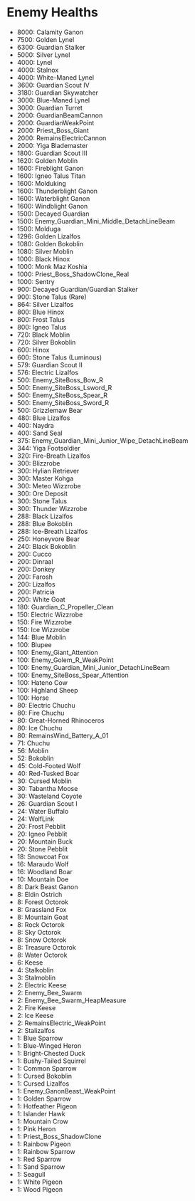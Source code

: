 # Enemy Healths

- 8000: Calamity Ganon
- 7500: Golden Lynel
- 6300: Guardian Stalker
- 5000: Silver Lynel
- 4000: Lynel
- 4000: Stalnox
- 4000: White-Maned Lynel
- 3600: Guardian Scout IV
- 3180: Guardian Skywatcher
- 3000: Blue-Maned Lynel
- 3000: Guardian Turret
- 2000: GuardianBeamCannon
- 2000: GuardianWeakPoint
- 2000: Priest_Boss_Giant
- 2000: RemainsElectricCannon
- 2000: Yiga Blademaster
- 1800: Guardian Scout III
- 1620: Golden Moblin
- 1600: Fireblight Ganon
- 1600: Igneo Talus Titan
- 1600: Molduking
- 1600: Thunderblight Ganon
- 1600: Waterblight Ganon
- 1600: Windblight Ganon
- 1500: Decayed Guardian
- 1500: Enemy_Guardian_Mini_Middle_DetachLineBeam
- 1500: Molduga
- 1296: Golden Lizalfos
- 1080: Golden Bokoblin
- 1080: Silver Moblin
- 1000: Black Hinox
- 1000: Monk Maz Koshia
- 1000: Priest_Boss_ShadowClone_Real
- 1000: Sentry
- 900: Decayed Guardian/Guardian Stalker
- 900: Stone Talus (Rare)
- 864: Silver Lizalfos
- 800: Blue Hinox
- 800: Frost Talus
- 800: Igneo Talus
- 720: Black Moblin
- 720: Silver Bokoblin
- 600: Hinox
- 600: Stone Talus (Luminous)
- 579: Guardian Scout II
- 576: Electric Lizalfos
- 500: Enemy_SiteBoss_Bow_R
- 500: Enemy_SiteBoss_Lsword_R
- 500: Enemy_SiteBoss_Spear_R
- 500: Enemy_SiteBoss_Sword_R
- 500: Grizzlemaw Bear
- 480: Blue Lizalfos
- 400: Naydra
- 400: Sand Seal
- 375: Enemy_Guardian_Mini_Junior_Wipe_DetachLineBeam
- 344: Yiga Footsoldier
- 320: Fire-Breath Lizalfos
- 300: Blizzrobe
- 300: Hylian Retriever
- 300: Master Kohga
- 300: Meteo Wizzrobe
- 300: Ore Deposit
- 300: Stone Talus
- 300: Thunder Wizzrobe
- 288: Black Lizalfos
- 288: Blue Bokoblin
- 288: Ice-Breath Lizalfos
- 250: Honeyvore Bear
- 240: Black Bokoblin
- 200: Cucco
- 200: Dinraal
- 200: Donkey
- 200: Farosh
- 200: Lizalfos
- 200: Patricia
- 200: White Goat
- 180: Guardian_C_Propeller_Clean
- 150: Electric Wizzrobe
- 150: Fire Wizzrobe
- 150: Ice Wizzrobe
- 144: Blue Moblin
- 100: Blupee
- 100: Enemy_Giant_Attention
- 100: Enemy_Golem_R_WeakPoint
- 100: Enemy_Guardian_Mini_Junior_DetachLineBeam
- 100: Enemy_SiteBoss_Spear_Attention
- 100: Hateno Cow
- 100: Highland Sheep
- 100: Horse
- 80: Electric Chuchu
- 80: Fire Chuchu
- 80: Great-Horned Rhinoceros
- 80: Ice Chuchu
- 80: RemainsWind_Battery_A_01
- 71: Chuchu
- 56: Moblin
- 52: Bokoblin
- 45: Cold-Footed Wolf
- 40: Red-Tusked Boar
- 30: Cursed Moblin
- 30: Tabantha Moose
- 30: Wasteland Coyote
- 26: Guardian Scout I
- 24: Water Buffalo
- 24: WolfLink
- 20: Frost Pebblit
- 20: Igneo Pebblit
- 20: Mountain Buck
- 20: Stone Pebblit
- 18: Snowcoat Fox
- 16: Maraudo Wolf
- 16: Woodland Boar
- 10: Mountain Doe
- 8: Dark Beast Ganon
- 8: Eldin Ostrich
- 8: Forest Octorok
- 8: Grassland Fox
- 8: Mountain Goat
- 8: Rock Octorok
- 8: Sky Octorok
- 8: Snow Octorok
- 8: Treasure Octorok
- 8: Water Octorok
- 6: Keese
- 4: Stalkoblin
- 3: Stalmoblin
- 2: Electric Keese
- 2: Enemy_Bee_Swarm
- 2: Enemy_Bee_Swarm_HeapMeasure
- 2: Fire Keese
- 2: Ice Keese
- 2: RemainsElectric_WeakPoint
- 2: Stalizalfos
- 1: Blue Sparrow
- 1: Blue-Winged Heron
- 1: Bright-Chested Duck
- 1: Bushy-Tailed Squirrel
- 1: Common Sparrow
- 1: Cursed Bokoblin
- 1: Cursed Lizalfos
- 1: Enemy_GanonBeast_WeakPoint
- 1: Golden Sparrow
- 1: Hotfeather Pigeon
- 1: Islander Hawk
- 1: Mountain Crow
- 1: Pink Heron
- 1: Priest_Boss_ShadowClone
- 1: Rainbow Pigeon
- 1: Rainbow Sparrow
- 1: Red Sparrow
- 1: Sand Sparrow
- 1: Seagull
- 1: White Pigeon
- 1: Wood Pigeon
